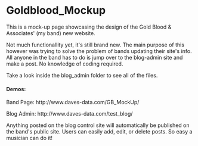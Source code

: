 # Goldblood_Mockup
This is a mock-up page showcasing the design of the Gold Blood & Associates' (my band) new website. 

<p>Not much functionallity yet, it's still brand new. The main purpose of this however was trying to 
solve the problem of bands updating their site's info. All anyone in the band has to
do is jump over to the blog-admin site and make a post. No knowledge of coding required.</p>

<p>Take a look inside the blog_admin folder to see all of the files.</p>

<h4>Demos:</h4>
<p>Band Page: http://www.daves-data.com/GB_MockUp/ </p>
<p>Blog Admin: http://www.daves-data.com/test_blog/ </p>

<p>Anything posted on the blog control site will automatically be published on the band's public site. Users can easily
add, edit, or delete posts. So easy a musician can do it!</p>
